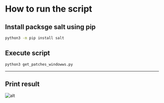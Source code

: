 # How to run the script

## Install packsge salt using pip
```bash
python3 -m pip install salt
```

## Execute script
```bash
python3 get_patches_windowws.py
```
<hr/>

## Print result
![alt](https://i.imgur.com/myzewcu.png)
